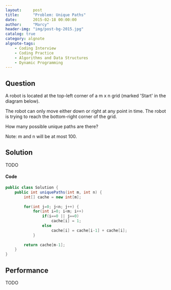 ```yaml
---
layout:     post
title:      "Problem: Unique Paths"
date:       2015-02-18 00:00:00
author:     "Marcy"
header-img: "img/post-bg-2015.jpg"
catalog: true
category: algnote
algnote-tags:
    - Coding Interview
    - Coding Practice
    - Algorithms and Data Structures
    - Dynamic Programming
---
```


## Question

A robot is located at the top-left corner of a m x n grid (marked 'Start' in the diagram below).

The robot can only move either down or right at any point in time. The robot is trying to reach the bottom-right corner of the grid.

How many possible unique paths are there?

Note: m and n will be at most 100.

## Solution
TODO

#### Code
```java
public class Solution {
    public int uniquePaths(int m, int n) {
        int[] cache = new int[m];
        
        for(int j=0; j<n; j++) {
            for(int i=0; i<m; i++)
                if(i==0 || j==0)
                    cache[i] = 1;
                else
                    cache[i] = cache[i-1] + cache[i];
            }
        
        return cache[m-1];
    }
}
```

## Performance
TODO